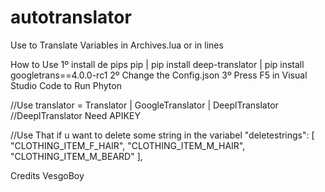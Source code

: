 # autotranslator
Use to Translate Variables in Archives.lua or in lines

How to Use
1º install de pips pip  | pip install deep-translator | pip install googletrans==4.0.0-rc1
2º Change the Config.json
3º Press F5 in Visual Studio Code to Run Phyton

//Use translator = Translator | GoogleTranslator | DeeplTranslator
//DeeplTranslator Need APIKEY

//Use That if u want to delete some string in the variabel
"deletestrings": [
    "CLOTHING_ITEM_F_HAIR",
    "CLOTHING_ITEM_M_HAIR",
    "CLOTHING_ITEM_M_BEARD"
],

Credits
VesgoBoy
